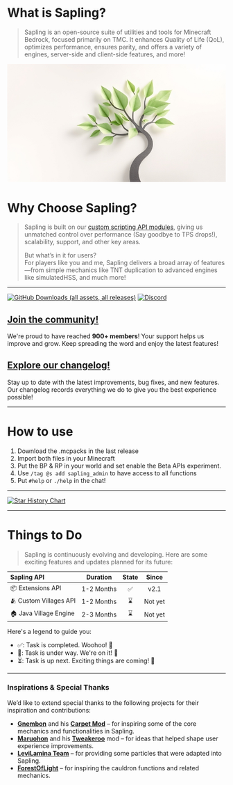 # What is Sapling?
> Sapling is an open-source suite of utilities and tools for Minecraft Bedrock, focused primarily on TMC. It enhances Quality of Life (QoL), optimizes performance, ensures parity, and offers a variety of engines, server-side and client-side features, and more!

![Sapling Banner](docs/assets/sapling.jpg)

# Why Choose Sapling?
> Sapling is built on our [custom scripting API modules](https://github.com/SaplingDevs/script-api), giving us unmatched control over performance (Say goodbye to TPS drops!), scalability, support, and other key areas.
>
> But what’s in it for users?  
> For players like you and me, Sapling delivers a broad array of features—from simple mechanics like TNT duplication to advanced engines like simulatedHSS, and much more!

---

[![GitHub Downloads (all assets, all releases)](https://img.shields.io/github/downloads/SaplingDevs/Sapling/total?style=for-the-badge&logo=github&label=Downloads&link=https%3A%2F%2Fgithub.com%2FSaplingDevs%2FSapling%2Freleases)](https://github.com/SaplingDevs/Sapling/releases) [![Discord](https://img.shields.io/discord/1014734234889486366?style=for-the-badge&logo=discord&label=Discord%20Community%20%7C%20900%2B%20members&color=%237289DA)](https://discord.gg/96Uyt3KWT5)

## [Join the community!](https://discord.gg/96Uyt3KWT5)

We're proud to have reached **900+ members**! Your support helps us improve and grow. Keep spreading the word and enjoy the latest features!

## [Explore our changelog!](/docs/pages/CHANGELOG.md)

Stay up to date with the latest improvements, bug fixes, and new features. Our changelog records everything we do to give you the best experience possible!

---

# How to use
1. Download the .mcpacks in the last release
2. Import both files in your Minecraft 
3. Put the BP & RP in your world and set enable the Beta APIs experiment.
4. Use `/tag @s add sapling_admin` to have access to all functions
5. Put `#help` or `./help` in the chat!

---


[![Star History Chart](https://api.star-history.com/svg?repos=SaplingDevs/Sapling&type=Timeline)](https://star-history.com/#SaplingDevs/Sapling&Timeline)

---

# Things to Do
> Sapling is continuously evolving and developing. Here are some exciting features and updates planned for its future:

| Sapling API   | Duration   | State   | Since |
| :-----------  | :--------: | :-----: | :---: |
| 📦 Extensions API | 1-2 Months | ✅ | v2.1 |
| 🫂 Custom Villages API | 1-2 Months | ⌛ | Not yet |
| 🏠 Java Village Engine | 2-3 Months | ⌛ | Not yet |

Here's a legend to guide you:

- ✅: Task is completed. Woohoo! 🎉
- 🚧: Task is under way. We're on it! 💪
- ⏳: Task is up next. Exciting things are coming! 🌠

---

### Inspirations & Special Thanks
We’d like to extend special thanks to the following projects for their inspiration and contributions:
- [**Gnembon**](https://github.com/gnembon) and his [**Carpet Mod**](https://github.com/gnembon/carpetmod) – for inspiring some of the core mechanics and functionalities in Sapling.
- [**Maruohon**](https://github.com/maruohon/tweakeroo) and his [**Tweakeroo**](https://github.com/maruohon) mod – for ideas that helped shape user experience improvements.
- [**LeviLamina Team**](https://github.com/LiteLDev/LeviLamina) – for providing some particles that were adapted into Sapling.
- [**ForestOfLight**](https://github.com/ForestOfLight) – for inspiring the cauldron functions and related mechanics.
